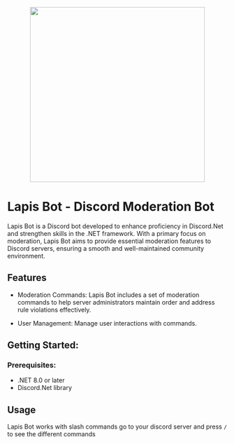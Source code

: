 <p align="center"><a target="_blank"><img src="https://user-images.githubusercontent.com/53051438/135736072-706b676f-4eb9-4b74-9a1e-607e14234fc8.png" width="400"></a></p>

# Lapis Bot - Discord Moderation Bot

Lapis Bot is a Discord bot developed to enhance proficiency in Discord.Net and strengthen skills in the .NET framework. With a primary focus on moderation, Lapis Bot aims to provide essential moderation features to Discord servers, ensuring a smooth and well-maintained community environment.

## Features

* Moderation Commands: Lapis Bot includes a set of moderation commands to help server administrators maintain order and address rule violations effectively.

* User Management: Manage user interactions with commands.

## Getting Started:

### Prerequisites:

- .NET 8.0 or later
- Discord.Net library

## Usage

Lapis Bot works with slash commands go to your discord server and press `/` to see the different commands
